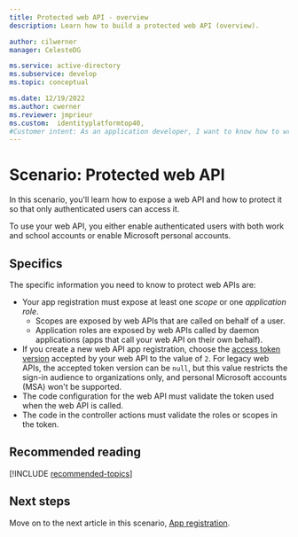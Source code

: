 ```yaml
---
title: Protected web API - overview
description: Learn how to build a protected web API (overview).

author: cilwerner
manager: CelesteDG

ms.service: active-directory
ms.subservice: develop
ms.topic: conceptual

ms.date: 12/19/2022
ms.author: cwerner
ms.reviewer: jmprieur
ms.custom:  identityplatformtop40, 
#Customer intent: As an application developer, I want to know how to write a protected web API using the Microsoft identity platform for developers.
---
```


# Scenario: Protected web API

In this scenario, you'll learn how to expose a web API and how to protect it so that only authenticated users can access it.

To use your web API, you either enable authenticated users with both work and school accounts or enable Microsoft personal accounts.

## Specifics

The specific information you need to know to protect web APIs are:

- Your app registration must expose at least one _scope_ or one _application role_.
  - Scopes are exposed by web APIs that are called on behalf of a user.
  - Application roles are exposed by web APIs called by daemon applications (apps that call your web API on their own behalf).
- If you create a new web API app registration, choose the [access token version](reference-app-manifest.md#accesstokenacceptedversion-attribute) accepted by your web API to the value of `2`. For legacy web APIs, the accepted token version can be `null`, but this value restricts the sign-in audience to organizations only, and personal Microsoft accounts (MSA) won't be supported.
- The code configuration for the web API must validate the token used when the web API is called.
- The code in the controller actions must validate the roles or scopes in the token.

## Recommended reading

[!INCLUDE [recommended-topics](./includes/scenarios/scenarios-prerequisites.md)]

## Next steps

Move on to the next article in this scenario,
[App registration](scenario-protected-web-api-app-registration.md).
